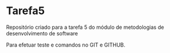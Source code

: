 # Tarefa5
Repositório criado para a tarefa 5 do módulo de metodologias de desenvolvimento de software

Para efetuar teste e comandos no GIT e GITHUB.